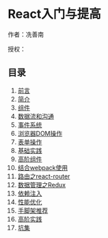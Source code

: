 # React入门与提高

作者：冼善南

授权：

## 目录
1. [前言](/react/readme?react=true)
2. [简介](/react/introduce?react=true)
3. [组件](/react/component?react=true)
4. [数据流和沟通](/react/data-flow?react=true)
5. [事件系统](/react/event-system?react=true)
6. [浏览器DOM操作](/react/dom?react=true)
7. [表单操作](/react/form?react=true)
8. [基础实践](/react/basic_pratice?react=true)
9. [高阶组件](/react/hocs?react=true)
10. [结合webpack使用](/react/webpack?react=true)
11. [路由之react-router](/react/router?react=true)
12. [数据管理之Redux](/react/redux?react=true)
13. [依赖注入](/react/ioc?react=true)
14. [性能优化](/react/optimization?react=true)
15. [手脚架推荐](/react/framework?react=true)
16. [高阶实践](/react/higher_pratice?react=true)
17. [坑集](/react/pit?react=true)
